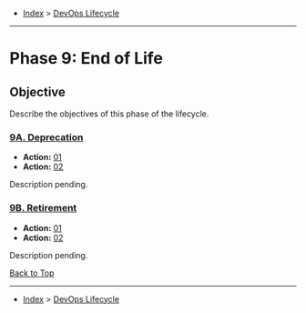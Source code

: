<a id="top"></a>

- [Index](../index.md) > [DevOps Lifecycle](devops.md)

---

<a id="phase-09"></a>

# Phase 9: End of Life

## Objective

Describe the objectives of this phase of the lifecycle.

<a id="actions"></a>

<a id="9a"></a>

### [9A. Deprecation](phase_09_A#top)

- **Action:** [01](phase_09_A#9a-01)
- **Action:** [02](phase_09_A#9a-02)

Description pending.

<a id="9b"></a>

### [9B. Retirement](phase_09_B#top)

- **Action:** [01](phase_09_B#9b-01)
- **Action:** [02](phase_09_B#9b-02)

Description pending.

<a class="inline-navlink-page-top" href="#top">Back to Top</a>

---

- [Index](../index.md) > [DevOps Lifecycle](devops.md)
